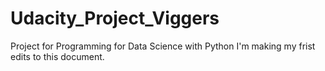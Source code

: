 # Udacity_Project_Viggers
Project for Programming for Data Science with Python 
I'm making my frist edits to this document.
